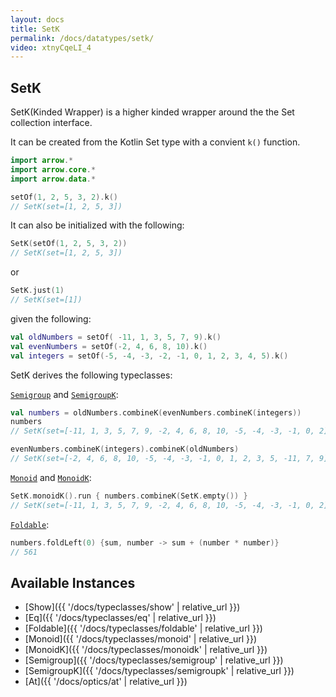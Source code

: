 ```yaml
---
layout: docs
title: SetK
permalink: /docs/datatypes/setk/
video: xtnyCqeLI_4
---
```


## SetK

SetK(Kinded Wrapper) is a higher kinded wrapper around the the Set collection interface.

It can be created from the Kotlin Set type with a convient `k()` function.

```kotlin
import arrow.*
import arrow.core.*
import arrow.data.*

setOf(1, 2, 5, 3, 2).k()
// SetK(set=[1, 2, 5, 3])
```

It can also be initialized with the following:

```kotlin
SetK(setOf(1, 2, 5, 3, 2))
// SetK(set=[1, 2, 5, 3])
```
or
```kotlin
SetK.just(1)
// SetK(set=[1])
```

given the following:
```kotlin
val oldNumbers = setOf( -11, 1, 3, 5, 7, 9).k()
val evenNumbers = setOf(-2, 4, 6, 8, 10).k()
val integers = setOf(-5, -4, -3, -2, -1, 0, 1, 2, 3, 4, 5).k()
```
SetK derives the following typeclasses:

[`Semigroup`](/docs/typeclasses/semigroup/) and [`SemigroupK`](/docs/typeclasses/semigroupk/):

```kotlin
val numbers = oldNumbers.combineK(evenNumbers.combineK(integers))
numbers
// SetK(set=[-11, 1, 3, 5, 7, 9, -2, 4, 6, 8, 10, -5, -4, -3, -1, 0, 2])
```
```kotlin
evenNumbers.combineK(integers).combineK(oldNumbers)
// SetK(set=[-2, 4, 6, 8, 10, -5, -4, -3, -1, 0, 1, 2, 3, 5, -11, 7, 9])
```

[`Monoid`](/docs/typeclasses/monoid/) and [`MonoidK`](/docs/typeclasses/monoidk/):
```kotlin
SetK.monoidK().run { numbers.combineK(SetK.empty()) }
// SetK(set=[-11, 1, 3, 5, 7, 9, -2, 4, 6, 8, 10, -5, -4, -3, -1, 0, 2])
```

[`Foldable`](/docs/typeclasses/foldable/):
```kotlin
numbers.foldLeft(0) {sum, number -> sum + (number * number)}
// 561
```

## Available Instances

* [Show]({{ '/docs/typeclasses/show' | relative_url }})
* [Eq]({{ '/docs/typeclasses/eq' | relative_url }})
* [Foldable]({{ '/docs/typeclasses/foldable' | relative_url }})
* [Monoid]({{ '/docs/typeclasses/monoid' | relative_url }})
* [MonoidK]({{ '/docs/typeclasses/monoidk' | relative_url }})
* [Semigroup]({{ '/docs/typeclasses/semigroup' | relative_url }})
* [SemigroupK]({{ '/docs/typeclasses/semigroupk' | relative_url }})
* [At]({{ '/docs/optics/at' | relative_url }})
